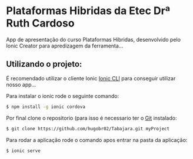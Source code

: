 Plataformas Hibridas da Etec Drª Ruth Cardoso
=====================

App de apresentação do curso Plataformas Hibridas, desenvolvido pelo Ionic Creator para apredizagem da ferramenta...

## Utilizando o projeto:

É recomendado utilizar o cliente Ionic [Ionic CLI](https://github.com/driftyco/ionic-cli) para conseguir utilizar nosso app...

Para instalar o ionic rode o seguinte comando:

```bash
$ npm install -g ionic cordova
```

Por final clone o repositorio (para isso é necessario ter o [Git](https://git-scm.com/downloads) instalado:
```bash
$ git clone https://github.com/hugobr02/Tabajara.git myProject
```

Para rodar a aplicação rode o comando apos entrar na pasta da aplicação:
```bash
$ ionic serve
```
